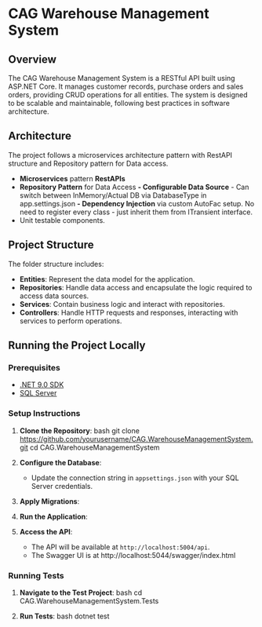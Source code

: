 # CAG Warehouse Management System

## Overview

The CAG Warehouse Management System is a RESTful API built using ASP.NET Core. 
It manages customer records, purchase orders and sales orders, providing CRUD operations for all entities. 
The system is designed to be scalable and maintainable, following best practices in software architecture.

## Architecture

The project follows a microservices architecture pattern with RestAPI structure and Repository pattern for Data access.
- **Microservices** pattern **RestAPIs** 
- **Repository Pattern** for Data Access 
**- Configurable Data Source** - Can switch between InMemory/Actual DB via DatabaseType in app.settings.json
**- Dependency Injection** via custom AutoFac setup. No need to register every class - just inherit them from ITransient interface.
- Unit testable components.

## Project Structure
The folder structure includes:
- **Entities**: Represent the data model for the application.
- **Repositories**: Handle data access and encapsulate the logic required to access data sources.
- **Services**: Contain business logic and interact with repositories.
- **Controllers**: Handle HTTP requests and responses, interacting with services to perform operations.

## Running the Project Locally

### Prerequisites

- [.NET 9.0 SDK](https://dotnet.microsoft.com/download/dotnet/9.0)
- [SQL Server](https://www.microsoft.com/en-us/sql-server/sql-server-downloads)

### Setup Instructions

1. **Clone the Repository**:
bash
git clone https://github.com/yourusername/CAG.WarehouseManagementSystem.git
cd CAG.WarehouseManagementSystem
2. **Configure the Database**:
   - Update the connection string in `appsettings.json` with your SQL Server credentials.

3. **Apply Migrations**:
4. **Run the Application**:
5. **Access the API**:
   - The API will be available at `http://localhost:5004/api`.
   - The Swagger UI is at http://localhost:5044/swagger/index.html

### Running Tests

1. **Navigate to the Test Project**:
bash
cd CAG.WarehouseManagementSystem.Tests

2. **Run Tests**:
bash
dotnet test


